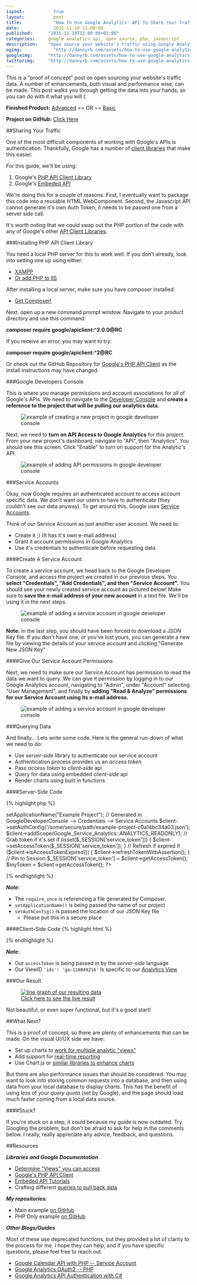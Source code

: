 ```yaml
---
ispost: 		  true
layout: 		  post
title:  		  "How To Use Google Analytics' API To Share Your Traffic"
date:   		  2015-11-10 11:00:00
published:	 	"2015-11-10T11:00:00+01:00"
categories: 	google analytics api, open source, php, javascript
description: 	"Open source your website's traffic using Google Analytics, service accounts, and Google's new Embedded API server-side authentication methods."
ogimg: 			  "http://dannyrb.com/assets/how-to-use-google-analytics-api-to-share-your-traffic/fb-final.png"
googleimg: 		"http://dannyrb.com/assets/how-to-use-google-analytics-api-to-share-your-traffic/fb-final.png"
twitterimg: 	"http://dannyrb.com/assets/how-to-use-google-analytics-api-to-share-your-traffic/fb-final.png"
---
```


This is a "proof of concept" post on open sourcing your website's traffic data. A number of enhancements, both visual and performance wise, can be made. This post walks you through getting the data into your hands, so you can do with it what you will (:

**Finished Product:** [Advanced](http://dannyrb.com/traffic/) == OR == [Basic](http://dannyrb.com/traffic/examples/embedded-api-render.php)

**Project on GitHub:** [Click Here](https://github.com/csengineer13/google-analytics-traffic)


##Sharing Your Traffic

One of the most difficult components of working with Google's APIs is authentication. Thankfully, Google has a number of [client libraries](https://developers.google.com/discovery/libraries?hl=en) that make this easier.

For this guide, we'll be using:

1. Google's [PHP API Client Library](https://developers.google.com/api-client-library/php/)
2. Google's [Embeded API](https://ga-dev-tools.appspot.com/embed-api/server-side-authorization/)

We're doing this for a couple of reasons. First, I eventually want to package this code into a reusable HTML WebComponent. Second, the Javascript API cannot generate it's own Auth Token; it needs to be passed one from a server side call.

It's worth noting that we could swap out the PHP portion of the code with any of Google's other [API Client Libraries](https://developers.google.com/discovery/libraries?hl=en).


###Installing PHP API Client Library

You need a local PHP server for this to work well. If you don't already, look into setting one up using either:

- [XAMPP](https://www.apachefriends.org/index.html)
- [Or add PHP to IIS](http://php.iis.net/)

After installing a local server, make sure you have composer installed:

- [Get Composer!](https://getcomposer.org/doc/00-intro.md)

Next. open up a new command prompt window. Navigate to your product directory and use this command:

**composer require google/apiclient:^2.0.0@RC**

If you receive an error, you may want to try:

**composer require google/apiclient:^2@RC**

Or check out the GitHub Repository for [Google's PHP API Client](https://github.com/google/google-api-php-client) as the install instructions may have changed.



###Google Developers Console

This is where you manage permissions and account associations for all of Google's APIs. We need to navigate to the [Developer Console](https://console.developers.google.com/project) and **create a reference to the project that will be pulling our analytics data.**

<figure class="w-1 pad-me">
		<img src="{{ page.url  | replace:'/posts/','/' | prepend: '/assets' }}create-project-google-dev-console.png"  alt="example of creating a new project in google developer console" />
</figure>

Next, we need to **turn on API Access to Google Analytics** for this project. From your new project's dashboard, navigate to "API", then "Analytics". You should see this screen. Click "Enable" to turn on support for the Analytic's API.

<figure class="w-1 pad-me">
		<img src="{{ page.url  | replace:'/posts/','/' | prepend: '/assets' }}enable-api-google-dev-console.png"  alt="example of adding API permissions in google developer console" />
</figure>



###Service Accounts

Okay, now Google requires an authenticated account to access account specific data. We don't want our users to have to authenticate (they couldn't see our data anyway). To get around this, Google uses [Service Accounts](https://developers.google.com/identity/protocols/OAuth2ServiceAccount).

Think of our Service Account as just another user account. We need to:

- Create it ;)  (It has it's own e-mail address)
- Grant it account permissions in Google Analytics
- Use it's credentials to authenticate before requesting data

####Create A Service Account

To create a service account, we head back to the Google Developer Console, and access the project we created in our previous steps. You **select "Credentials", "Add Credentials", and then "Service Account".** You should see your newly created service account as pictured below! Make sure to **save the e-mail address of your new account** in a text file. We'll be using it in the next steps.

<figure class="w-1 pad-me">
		<img src="{{ page.url  | replace:'/posts/','/' | prepend: '/assets' }}add-service-account-google-dev-console.png"  alt="example of adding a service account in google developer console" />
</figure>

**Note:** In the last step, you should have been forced to download a JSON Key file. If you don't have one, or you've lost yours, you can generate a new file by viewing the details of your service account and clicking "Generate New JSON Key"


####Give Our Service Account Permissions

Next, we need to make sure our Service Account has permission to read the data we want to query. We can give it permission by logging in to our Google Analytics account, navigating to "Admin", under "Account" selecting "User Management", and finally by **adding "Read &amp; Analyze" permissions for our Service Account using its e-mail address.**

<figure class="w-1 pad-me">
		<img src="{{ page.url  | replace:'/posts/','/' | prepend: '/assets' }}add-permisions.png"  alt="example of adding a service account in google developer console" />
</figure>



###Querying Data

And finally... Lets write some code. Here is the general run-down of what we need to do:

- Use _server-side_ library to authenticate our service account
- Authentication process provides us an _access token_
- Pass _access token_ to _client-side_ api
- Query for data using embedded _client-side_ api
- Render charts using built in functions


####Server-Side Code

{% highlight php %}
<?php
// MUST be using composer
require_once '/path/to/vendor/autoload.php';
session_start();	 	

$client = new Google_Client();	 	
// Name of proj in GoogleDeveloperConsole
$client->setApplicationName("Example Project");

// Generated in GoogleDeveloperConsole --> Credentials --> Service Accounts
$client->setAuthConfig('/some/secure/path/example-project-c0a14bc34a03.json');
$client->addScope(Google_Service_Analytics::ANALYTICS_READONLY);

// Grab token if it's set
if (isset($_SESSION['service_token'])) {
 	$client->setAccessToken($_SESSION['service_token']);
}

// Refresh if expired
if ($client->isAccessTokenExpired()) {
	$client->refreshTokenWithAssertion();
}

// Pin to Session
$_SESSION['service_token'] = $client->getAccessToken();

$myToken = $client->getAccessToken();
?>
{% endhighlight %}

**_Note:_**

- The `require_once` is referencing a file generated by Composer. 
- `setApplicationName()` is being passed the name of our project
- `setAuthConfig()` is passed the location of our JSON Key file
	- Please put this in a secure place


####Client-Side Code
{% highlight html %}
<body>
<!-- Load Google's Embed API Library -->
<script>
(function(w,d,s,g,js,fs){
g=w.gapi||(w.gapi={});g.analytics={q:[],ready:function(f){this.q.push(f);}};
js=d.createElement(s);fs=d.getElementsByTagName(s)[0];
js.src='https://apis.google.com/js/platform.js';
fs.parentNode.insertBefore(js,fs);js.onload=function(){g.load('analytics');};
}(window,document,'script'));
</script>

<div id="chart-1-container"></div>

<script>
gapi.analytics.ready(function() {

  /**
   * Authorize the user with an access token obtained server side.
   */
  gapi.analytics.auth.authorize({
    'serverAuth': {
      'access_token': '<?php print_r($myToken["access_token"]); ?>'
    }
  });

  /**
   * Creates a new DataChart instance showing sessions over the past 30 days.
   * It will be rendered inside an element with the id "chart-1-container".
   */
  var dataChart1 = new gapi.analytics.googleCharts.DataChart({
    query: {
      'ids': 'ga:110849216', 			// THIS NEEDS TO BE A VIEW
      'start-date': '30daysAgo',		// THAT YOUR SERVICE ACCOUNT HAS
      'end-date': 'yesterday',			// ACCESS TO
      'metrics': 'ga:sessions,ga:users',
      'dimensions': 'ga:date'
    },
    chart: {
      'container': 'chart-1-container',
      'type': 'LINE',
      'options': {
        'width': '100%'
      }
    }
  });
  dataChart1.execute();
});
</script>
</body>
{% endhighlight %}

**_Note:_**

- Our `accessToken` is being passed in by the _server-side_ language
- Our ViewID `'ids': 'ga:110849216'` is specific to our <a href="{{ page.url  | replace:'/posts/','/' | prepend: '/assets' }}find-view-id.png">Analytics View</a>

###Our Result

<figure class="w-1 pad-me">
	<a href="http://dannyrb.com/traffic/">
		<img src="{{ page.url  | replace:'/posts/','/' | prepend: '/assets' }}example-graph.png"  alt="line graph of our resulting data" />
		<figcaption>Click here to see the live result</figcaption>
	</a>
</figure>

Not beautiful, or even super functional, but it's a good start!

##What Next?

This is a proof of concept, so there are plenty of enhancements that can be made. On the visual UI/UX side we have:

- Set up charts to [work for multiple analytic "views"](https://ga-dev-tools.appspot.com/embed-api/multiple-views/)
- Add support for [real-time reporting](https://developers.google.com/analytics/devguides/reporting/realtime/v3/)
- Use Chart.js or [similar libraries to enhance charts](https://ga-dev-tools.appspot.com/embed-api/third-party-visualizations/)

But there are also performance issues that should be considered. You may want to look into storing common requests into a database, and then using data from your local database to display charts. This has the benefit of using less of your _query quota_ (set by Google), and the page should load much faster coming from a local data source.

####Stuck?

If you're stuck on a step, it could because my guide is now outdated. Try Googling the problem, but don't be afraid to ask for help in the comments below. I really, really appreciate any advice, feedback, and questions.


##Resources

**_Libraries and Google Documentation_**

- [Determine "Views" you can access](https://developers.google.com/analytics/devguides/config/mgmt/v3/mgmtReference/management/profiles/list?hl=en#try-it)
- [Google's PHP API Client](https://github.com/google/google-api-php-client)
- [Embeded API Tutorials](https://ga-dev-tools.appspot.com/embed-api/)
- Crafting different [queries to pull back data](https://ga-dev-tools.appspot.com/query-explorer/)


**_My repositories:_**

- Main example [on GitHub](https://github.com/csengineer13/google-analytics-traffic/blob/master/index.php)
- PHP Only example [on GitHub](https://github.com/csengineer13/google-analytics-traffic/blob/master/examples/php-only-data-query.php)

**_Other Blogs/Guides_**

Most of these use deprecated functions, but they provided a lot of clarity to the process for me. I hope they can help, and if you have specific questions, please feel free to reach out.

- [Google Calendar API with PHP -- Service Account](http://www.daimto.com/google-calendar-api-with-php-service-account/)
- [Google Analytics OAuth2 -- PHP](http://www.daimto.com/google-oauth2-php/)
- [Google Analytics API Authentication with C#](http://www.daimto.com/googleanalytics-authentication-csharp/)